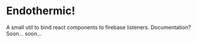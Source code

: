 # Endothermic!

A small util to bind react components to firebase listeners.
Documentation? Soon... soon...
